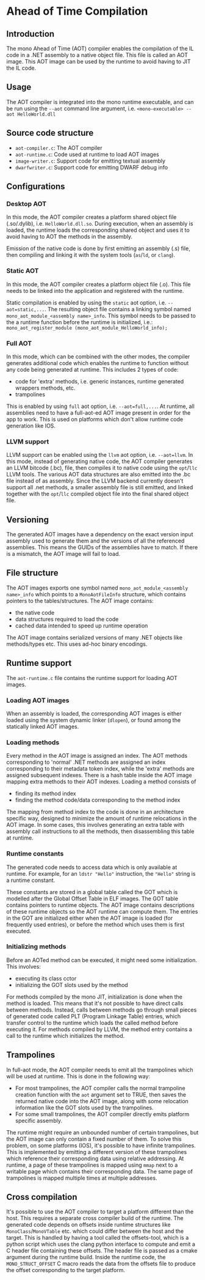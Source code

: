 # Ahead of Time Compilation

## Introduction

The mono Ahead of Time (AOT) compiler enables the compilation of the IL code in a .NET assembly to
a native object file. This file is called an AOT image. This AOT image can be used by the runtime to avoid
having to JIT the IL code.

## Usage

The AOT compiler is integrated into the mono runtime executable, and can be run using the `--aot` command
line argument, i.e.
`<mono-executable> --aot HelloWorld.dll`

## Source code structure

- `aot-compiler.c`: The AOT compiler
- `aot-runtime.c`: Code used at runtime to load AOT images
- `image-writer.c`: Support code for emitting textual assembly
- `dwarfwriter.c`: Support code for emitting DWARF debug info

## Configurations

### Desktop AOT

In this mode, the AOT compiler creates a platform shared object file (.so/.dylib), i.e. `HelloWorld.dll.so`. During execution, when
an assembly is loaded, the runtime loads the corresponding shared object and uses it to avoid having to AOT the methods in the
assembly.

Emission of the native code is done by first emitting an assembly (.s) file, then compiling and linking it with the system tools
(`as`/`ld`, or `clang`).

### Static AOT

In this mode, the AOT compiler creates a platform object file (.o). This file needs to be linked into the application and registered
with the runtime.

Static compilation is enabled by using the `static` aot option, i.e. `--aot=static,...`. The resulting object file contains a linking
symbol named `mono_aot_module_<assembly name>_info`. This symbol needs to be passed to the a runtime function before the
runtime is initialized, i.e.:
`mono_aot_register_module (mono_aot_module_HelloWorld_info);`

### Full AOT

In this mode, which can be combined with the other modes, the compiler generates additional code which enables the runtime to
function without any code being generated at runtime. This includes 2 types of code:
- code for 'extra' methods, i.e. generic instances, runtime generated wrappers methods, etc.
- trampolines

This is enabled by using `full` aot option, i.e. `--aot=full,...`. At runtime, all assemblies need to have a full-aot-ed AOT image
present in order for the app to work. This is used on platforms which don't allow runtime code generation like IOS.

### LLVM support

LLVM support can be enabled using the `llvm` aot option, i.e. `--aot=llvm`. In this mode, instead of generating native code,
the AOT compiler generates an LLVM bitcode (.bc), file, then compiles it to native code using the `opt`/`llc` LLVM tools. The
various AOT data structures are also emitted into the .bc file instead of as assembly.
Since the LLVM backend currently doesn't support all .net methods, a smaller assembly file is still emitted, and linked together
with the `opt`/`llc` compiled object file into the final shared object file.

## Versioning

The generated AOT images have a dependency on the exact version input assembly used to generate them and the versions of all the
referenced assemblies. This means the GUIDs of the assemblies have to match. If there is a mismatch, the AOT image will fail to load.

## File structure

The AOT images exports one symbol named `mono_aot_module_<assembly name>_info` which points to a `MonoAotFileInfo` structure,
which contains pointers to the tables/structures. The AOT image contains:
- the native code
- data structures required to load the code
- cached data intended to speed up runtime operation

The AOT image contains serialized versions of many .NET objects like methods/types etc. This uses ad-hoc binary encodings.

## Runtime support

The `aot-runtime.c` file contains the runtime support for loading AOT images.

### Loading AOT images

When an assembly is loaded, the corresponding AOT images is either loaded using the system dynamic linker (`dlopen`), or
found among the statically linked AOT images.

### Loading methods

Every method in the AOT image is assigned an index. The AOT methods corresponding to 'normal' .NET methods are assigned
an index corresponding to their metadata token index, while the 'extra' methods are assigned subsequent indexes. There is
a hash table inside the AOT image mapping extra methods to their AOT indexes. Loading a method consists of
- finding its method index
- finding the method code/data corresponding to the method index

The mapping from method index to the code is done in an architecture specific way, designed to minimize the amount of
runtime relocations in the AOT image. In some cases, this involves generating an extra table with assembly call instructions to
all the methods, then disassembling this table at runtime.



### Runtime constants

The generated code needs to access data which is only available at runtime. For example, for an `ldstr "Hello"` instruction, the
`"Hello"` string is a runtime constant.

These constants are stored in a global table called the GOT which is modelled after the Global Offset Table in ELF images. The GOT
table contains pointers to runtime objects. The AOT image contains descriptions of these runtime objects so the AOT runtime can
compute them. The entries in the GOT are initialized either when the AOT image is loaded (for frequently used entries), or before
the method which uses them is first executed.

### Initializing methods

Before an AOTed method can be executed, it might need some initialization. This involves:
- executing its class cctor
- initializing the GOT slots used by the method

For methods compiled by the mono JIT, initialization is done when the method is loaded. This means that it's not possible to
have direct calls between methods. Instead, calls between methods go through small pieces of generated code called PLT
(Program Linkage Table) entries, which transfer control to the runtime which loads the called method before executing it.
For methods compiled by LLVM, the method entry contains a call to the runtime which initializes the method.

## Trampolines

In full-aot mode, the AOT compiler needs to emit all the trampolines which will be used at runtime. This is done in
the following way:
- For most trampolines, the AOT compiler calls the normal trampoline creation function with the `aot` argument set
to TRUE, then saves the returned native code into the AOT image, along with some relocation information like the
GOT slots used by the trampolines.
- For some small trampolines, the AOT compiler directly emits platform specific assembly.

The runtime might require an unbounded number of certain trampolines, but the AOT image can only contain a fixed
number of them. To solve this problem, on some platforms (IOS), it's possible to have infinite trampolines. This is
implemented by emitting a different version of these trampolines which reference their corresponding data using
relative addressing. At runtime, a page of these trampolines is mapped using `mmap` next to a writable page
which contains their corresponding data. The same page of trampolines is mapped multiple times at multiple
addresses.

## Cross compilation

It's possible to use the AOT compiler to target a platform different than the host. This requires a separate cross compiler
build of the runtime.
The generated code depends on offsets inside runtime structures like `MonoClass`/`MonoVTable` etc. which could
differ between the host and the target. This is handled by having a tool called the offsets-tool, which is a python
script which uses the clang python interface to compute and emit a C header file containing these offsets. The header
file is passed as a cmake argument during the runtime build. Inside the runtime code, the `MONO_STRUCT_OFFSET`
C macro reads the data from the offsets file to produce the offset corresponding to the target platform.
